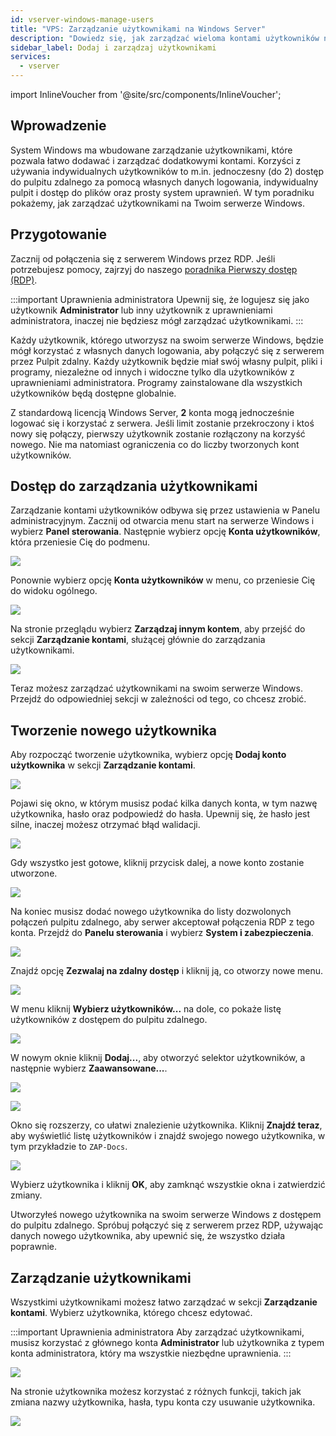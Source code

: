 ```yaml
---
id: vserver-windows-manage-users
title: "VPS: Zarządzanie użytkownikami na Windows Server"
description: "Dowiedz się, jak zarządzać wieloma kontami użytkowników na Windows Server, aby zapewnić bezpieczny, jednoczesny dostęp zdalny i spersonalizowane pulpity → Sprawdź teraz"
sidebar_label: Dodaj i zarządzaj użytkownikami
services:
  - vserver
---
```


import InlineVoucher from '@site/src/components/InlineVoucher';

## Wprowadzenie

System Windows ma wbudowane zarządzanie użytkownikami, które pozwala łatwo dodawać i zarządzać dodatkowymi kontami. Korzyści z używania indywidualnych użytkowników to m.in. jednoczesny (do 2) dostęp do pulpitu zdalnego za pomocą własnych danych logowania, indywidualny pulpit i dostęp do plików oraz prosty system uprawnień. W tym poradniku pokażemy, jak zarządzać użytkownikami na Twoim serwerze Windows.

<InlineVoucher />

## Przygotowanie

Zacznij od połączenia się z serwerem Windows przez RDP. Jeśli potrzebujesz pomocy, zajrzyj do naszego [poradnika Pierwszy dostęp (RDP)](vserver-windows-userdp.md).

:::important Uprawnienia administratora
Upewnij się, że logujesz się jako użytkownik **Administrator** lub inny użytkownik z uprawnieniami administratora, inaczej nie będziesz mógł zarządzać użytkownikami.
:::

Każdy użytkownik, którego utworzysz na swoim serwerze Windows, będzie mógł korzystać z własnych danych logowania, aby połączyć się z serwerem przez Pulpit zdalny. Każdy użytkownik będzie miał swój własny pulpit, pliki i programy, niezależne od innych i widoczne tylko dla użytkowników z uprawnieniami administratora. Programy zainstalowane dla wszystkich użytkowników będą dostępne globalnie.

Z standardową licencją Windows Server, **2** konta mogą jednocześnie logować się i korzystać z serwera. Jeśli limit zostanie przekroczony i ktoś nowy się połączy, pierwszy użytkownik zostanie rozłączony na korzyść nowego. Nie ma natomiast ograniczenia co do liczby tworzonych kont użytkowników.

## Dostęp do zarządzania użytkownikami

Zarządzanie kontami użytkowników odbywa się przez ustawienia w Panelu administracyjnym. Zacznij od otwarcia menu start na serwerze Windows i wybierz **Panel sterowania**. Następnie wybierz opcję **Konta użytkowników**, która przeniesie Cię do podmenu.

![](https://screensaver01.zap-hosting.com/index.php/s/zePaY2rcCwTgaCo/preview)

Ponownie wybierz opcję **Konta użytkowników** w menu, co przeniesie Cię do widoku ogólnego.

![](https://screensaver01.zap-hosting.com/index.php/s/rafwZP8rDnycjpa/preview)

Na stronie przeglądu wybierz **Zarządzaj innym kontem**, aby przejść do sekcji **Zarządzanie kontami**, służącej głównie do zarządzania użytkownikami.

![](https://screensaver01.zap-hosting.com/index.php/s/iyQ9ZXoFLdMTNSZ/preview)

Teraz możesz zarządzać użytkownikami na swoim serwerze Windows. Przejdź do odpowiedniej sekcji w zależności od tego, co chcesz zrobić.

## Tworzenie nowego użytkownika

Aby rozpocząć tworzenie użytkownika, wybierz opcję **Dodaj konto użytkownika** w sekcji **Zarządzanie kontami**.

![](https://screensaver01.zap-hosting.com/index.php/s/x4EpREF5FJoLycw/preview)

Pojawi się okno, w którym musisz podać kilka danych konta, w tym nazwę użytkownika, hasło oraz podpowiedź do hasła. Upewnij się, że hasło jest silne, inaczej możesz otrzymać błąd walidacji.

![](https://screensaver01.zap-hosting.com/index.php/s/dAyCkyAA2BLwNNe/preview)

Gdy wszystko jest gotowe, kliknij przycisk dalej, a nowe konto zostanie utworzone.

![](https://screensaver01.zap-hosting.com/index.php/s/zEZGXQH9ErcCbgD/preview)

Na koniec musisz dodać nowego użytkownika do listy dozwolonych połączeń pulpitu zdalnego, aby serwer akceptował połączenia RDP z tego konta. Przejdź do **Panelu sterowania** i wybierz **System i zabezpieczenia**.

![](https://screensaver01.zap-hosting.com/index.php/s/NtNg7sRRgDdnffr/preview)

Znajdź opcję **Zezwalaj na zdalny dostęp** i kliknij ją, co otworzy nowe menu.

![](https://screensaver01.zap-hosting.com/index.php/s/diBL57HtffpNAGX/preview)

W menu kliknij **Wybierz użytkowników...** na dole, co pokaże listę użytkowników z dostępem do pulpitu zdalnego.

![](https://screensaver01.zap-hosting.com/index.php/s/TP7LW2pWboFKixy/preview)

W nowym oknie kliknij **Dodaj...**, aby otworzyć selektor użytkowników, a następnie wybierz **Zaawansowane...**.

![](https://screensaver01.zap-hosting.com/index.php/s/MTinLT9PDA45TAS/preview)

![](https://screensaver01.zap-hosting.com/index.php/s/SNd89fxNXKbfBBt/preview)

Okno się rozszerzy, co ułatwi znalezienie użytkownika. Kliknij **Znajdź teraz**, aby wyświetlić listę użytkowników i znajdź swojego nowego użytkownika, w tym przykładzie to `ZAP-Docs`.

![](https://screensaver01.zap-hosting.com/index.php/s/spQL9fTNd778bry/preview)

Wybierz użytkownika i kliknij **OK**, aby zamknąć wszystkie okna i zatwierdzić zmiany.

Utworzyłeś nowego użytkownika na swoim serwerze Windows z dostępem do pulpitu zdalnego. Spróbuj połączyć się z serwerem przez RDP, używając danych nowego użytkownika, aby upewnić się, że wszystko działa poprawnie.

## Zarządzanie użytkownikami

Wszystkimi użytkownikami możesz łatwo zarządzać w sekcji **Zarządzanie kontami**. Wybierz użytkownika, którego chcesz edytować.

:::important Uprawnienia administratora
Aby zarządzać użytkownikami, musisz korzystać z głównego konta **Administrator** lub użytkownika z typem konta administratora, który ma wszystkie niezbędne uprawnienia.
:::

![](https://screensaver01.zap-hosting.com/index.php/s/yJPTWKieZNZXifH/preview)

Na stronie użytkownika możesz korzystać z różnych funkcji, takich jak zmiana nazwy użytkownika, hasła, typu konta czy usuwanie użytkownika.

![](https://screensaver01.zap-hosting.com/index.php/s/tkPtbrmfsnK3TcG/preview)

<InlineVoucher />